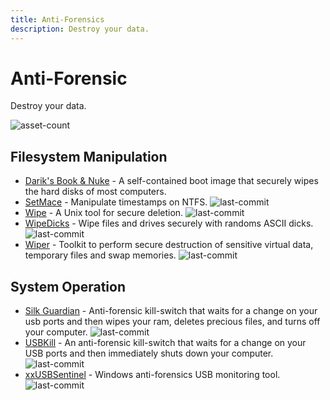```yaml
---
title: Anti-Forensics
description: Destroy your data.
---
```


# Anti-Forensic

Destroy your data.

![asset-count](https://img.shields.io/badge/Tools%20%26%20Resources%20Available-8-757575?style=for-the-badge)



## Filesystem Manipulation 

* [Darik's Book & Nuke](https://sourceforge.net/projects/dban/) - A self-contained boot image that securely wipes the hard disks of most computers. 
* [SetMace](https://github.com/jschicht/SetMace) - Manipulate timestamps on NTFS. ![last-commit](https://img.shields.io/github/last-commit/jschicht/SetMace?style=flat)
* [Wipe](https://github.com/berke/wipe) - A Unix tool for secure deletion. ![last-commit](https://img.shields.io/github/last-commit/berke/wipe?style=flat)
* [WipeDicks](https://github.com/Drewsif/wipedicks) - Wipe files and drives securely with randoms ASCII dicks. ![last-commit](https://img.shields.io/github/last-commit/Drewsif/wipedicks?style=flat)
* [Wiper](https://github.com/r3nt0n/wiper) - Toolkit to perform secure destruction of sensitive virtual data, temporary files and swap memories. ![last-commit](https://img.shields.io/github/last-commit/r3nt0n/wiper?style=flat)


## System Operation

* [Silk Guardian](https://github.com/NateBrune/silk-guardian) - Anti-forensic kill-switch that waits for a change on your usb ports and then wipes your ram, deletes precious files, and turns off your computer. ![last-commit](https://img.shields.io/github/last-commit/NateBrune/silk-guardian?style=flat)
* [USBKill](https://github.com/hephaest0s/usbkill) - An anti-forensic kill-switch that waits for a change on your USB ports and then immediately shuts down your computer. ![last-commit](https://img.shields.io/github/last-commit/hephaest0s/usbkill?style=flat)
* [xxUSBSentinel](https://github.com/thereisnotime/xxUSBSentinel) - Windows anti-forensics USB monitoring tool. ![last-commit](https://img.shields.io/github/last-commit/thereisnotime/xxUSBSentinel?style=flat)